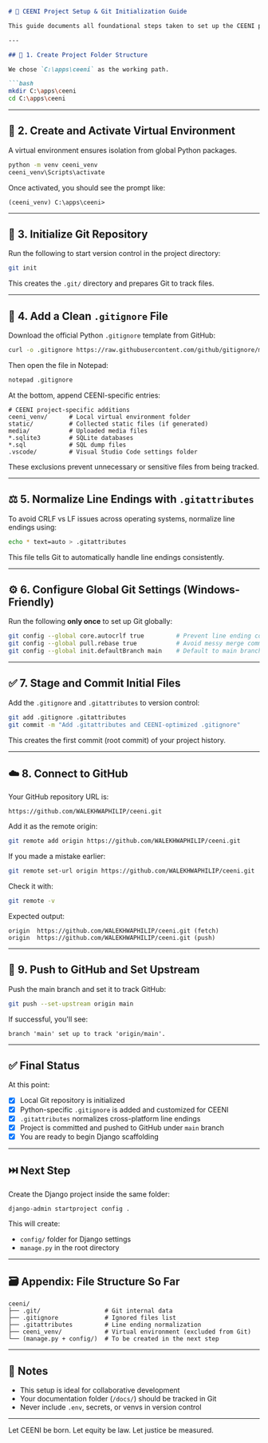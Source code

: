 

````markdown
# 🧱 CEENI Project Setup & Git Initialization Guide

This guide documents all foundational steps taken to set up the CEENI project — from creating the local project structure to initializing Git and pushing to GitHub. It is meant to be a clean, repeatable reference in case the project ever needs to be recreated from scratch.

---

## 📁 1. Create Project Folder Structure

We chose `C:\apps\ceeni` as the working path.

```bash
mkdir C:\apps\ceeni
cd C:\apps\ceeni
````

---

## 🐍 2. Create and Activate Virtual Environment

A virtual environment ensures isolation from global Python packages.

```bash
python -m venv ceeni_venv
ceeni_venv\Scripts\activate
```

Once activated, you should see the prompt like:

```
(ceeni_venv) C:\apps\ceeni>
```

---

## 🌿 3. Initialize Git Repository

Run the following to start version control in the project directory:

```bash
git init
```

This creates the `.git/` directory and prepares Git to track files.

---

## 📄 4. Add a Clean `.gitignore` File

Download the official Python `.gitignore` template from GitHub:

```bash
curl -o .gitignore https://raw.githubusercontent.com/github/gitignore/main/Python.gitignore
```

Then open the file in Notepad:

```bash
notepad .gitignore
```

At the bottom, append CEENI-specific entries:

```gitignore
# CEENI project-specific additions
ceeni_venv/      # Local virtual environment folder
static/          # Collected static files (if generated)
media/           # Uploaded media files
*.sqlite3        # SQLite databases
*.sql            # SQL dump files
.vscode/         # Visual Studio Code settings folder
```

These exclusions prevent unnecessary or sensitive files from being tracked.

---

## ⚖️ 5. Normalize Line Endings with `.gitattributes`

To avoid CRLF vs LF issues across operating systems, normalize line endings using:

```bash
echo * text=auto > .gitattributes
```

This file tells Git to automatically handle line endings consistently.

---

## ⚙️ 6. Configure Global Git Settings (Windows-Friendly)

Run the following **only once** to set up Git globally:

```bash
git config --global core.autocrlf true         # Prevent line ending conflicts
git config --global pull.rebase true           # Avoid messy merge commits
git config --global init.defaultBranch main    # Default to main branch
```

---

## ✅ 7. Stage and Commit Initial Files

Add the `.gitignore` and `.gitattributes` to version control:

```bash
git add .gitignore .gitattributes
git commit -m "Add .gitattributes and CEENI-optimized .gitignore"
```

This creates the first commit (root commit) of your project history.

---

## ☁️ 8. Connect to GitHub

Your GitHub repository URL is:

```
https://github.com/WALEKHWAPHILIP/ceeni.git
```

Add it as the remote origin:

```bash
git remote add origin https://github.com/WALEKHWAPHILIP/ceeni.git
```

If you made a mistake earlier:

```bash
git remote set-url origin https://github.com/WALEKHWAPHILIP/ceeni.git
```

Check it with:

```bash
git remote -v
```

Expected output:

```
origin  https://github.com/WALEKHWAPHILIP/ceeni.git (fetch)
origin  https://github.com/WALEKHWAPHILIP/ceeni.git (push)
```

---

## 🚀 9. Push to GitHub and Set Upstream

Push the main branch and set it to track GitHub:

```bash
git push --set-upstream origin main
```

If successful, you'll see:

```
branch 'main' set up to track 'origin/main'.
```

---

## ✅ Final Status

At this point:

* [x] Local Git repository is initialized
* [x] Python-specific `.gitignore` is added and customized for CEENI
* [x] `.gitattributes` normalizes cross-platform line endings
* [x] Project is committed and pushed to GitHub under `main` branch
* [x] You are ready to begin Django scaffolding

---

## ⏭️ Next Step

Create the Django project inside the same folder:

```bash
django-admin startproject config .
```

This will create:

* `config/` folder for Django settings
* `manage.py` in the root directory

---

## 🗃️ Appendix: File Structure So Far

```
ceeni/
├── .git/                  # Git internal data
├── .gitignore             # Ignored files list
├── .gitattributes         # Line ending normalization
├── ceeni_venv/            # Virtual environment (excluded from Git)
└── (manage.py + config/)  # To be created in the next step
```

---

## 📘 Notes

* This setup is ideal for collaborative development
* Your documentation folder (`/docs/`) should be tracked in Git
* Never include `.env`, secrets, or venvs in version control

---

Let CEENI be born.
Let equity be law.
Let justice be measured.

```



